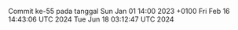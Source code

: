 Commit ke-55 pada tanggal Sun Jan 01 14:00 2023 +0100
Fri Feb 16 14:43:06 UTC 2024
Tue Jun 18 03:12:47 UTC 2024
